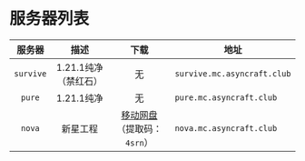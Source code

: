 ---
---

# 服务器列表

|   服务器   |      描述       |                                  下载                                  | 地址                         |
| :--------: | :-------------: | :--------------------------------------------------------------------: | ---------------------------- |
| `survive`  |    1.21.1纯净（禁红石）     |                                   无                                   | `survive.mc.asyncraft.club`  |
|   `pure`   |   1.21.1纯净    |                                   无                                   | `pure.mc.asyncraft.club`     |
|   `nova`   |  新星工程  | [移动网盘](https://caiyun.139.com/m/i?2i3pdJ0QPJWmq)（提取码：`4srn`） | `nova.mc.asyncraft.club` |
